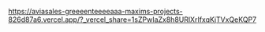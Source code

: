 https://aviasales-greeeenteeeeaaa-maxims-projects-826d87a6.vercel.app/?_vercel_share=1sZPwIaZx8h8URlXrIfxqKjTVxQeKQP7
